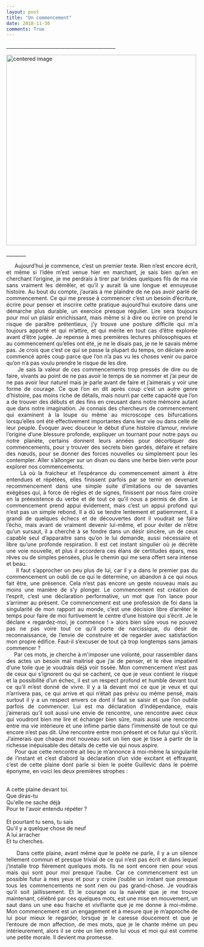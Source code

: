 ```yaml
---
layout: post
title: "Un commencement"
date: 2018-11-30
comments: True
---
```



\_____________________________________________

<div>
    <img class="marginauto" src="{{ '/assets/Un-Commencement.jpg' | prepend: site.baseurl }}"
    alt="centered image"
    width="500"/>
</div>

\________

<div style="text-align: justify">
     Aujourd’hui je commence, c’est un premier texte. Rien n’est encore écrit, et même si l’idée m’est venue hier en marchant, je sais bien qu’en en cherchant l’origine, je me perdrais à tirer par brides quelques fils de ma vie sans vraiment les démêler, et qu’il y aurait là une longue et ennuyeuse histoire. Au bout du compte, j’aurais à me plaindre de ne pas avoir parlé de commencement. Ce qui me presse à commencer c’est un besoin d’écriture, écrire pour penser et inscrire cette pratique aujourd’hui exutoire dans une démarche plus durable, un exercice presque régulier. Lire sera toujours pour moi un plaisir enrichissant, mais même si à dire ou écrire on prend le risque de paraître prétentieux, j'y trouve une posture difficile qui m'a toujours apporté et qui m’attire, et qui mérite en tout cas d’être explorée avant d’être jugée. Je repense à mes premières lectures philosophiques et au commencement qu’elles ont été, je ne le disais pas, je ne le savais même pas. Je crois que c’est ce qui se passe la plupart du temps, on déclare avoir commencé après coup parce que l’on n’a pas vu les choses venir ou parce qu’on n’a pas voulu prendre le risque de les dire.
</div>

<div style="text-align: justify">
     Je sais la valeur de ces commencements trop pressés de dire ou de faire, vivants au point de ne pas avoir le temps de se nommer et j’ai peur de ne pas avoir leur naturel mais je parle avant de faire et j’aimerais y voir une forme de courage. Ce que l’on en dit après coup c’est un autre genre d’histoire, pas moins riche de détails, mais nourri par cette capacité que l’on a de trouver des débuts et des fins en creusant dans notre mémoire autant que dans notre imagination. Je connais des chercheurs de commencement qui examinent à la loupe ou même au microscope ces bifurcations lorsqu’elles ont été effectivement importantes dans leur vie ou dans celle de leur peuple. Évoquer avec douceur le début d’une histoire d’amour, revivre l’origine d’une blessure profonde, expliquer un tournant pour notre pays ou notre planète, certains donnent leurs années pour décortiquer des commencements, pour y trouver des secrets bien gardés, défaire et refaire des nœuds, pour se donner des forces nouvelles ou simplement pour les contempler. Aller s’allonger sur un divan ou dans une herbe bien verte pour explorer nos commencements.
</div>

<div style="text-align: justify">
     Là où la fraicheur et l’espérance du commencement aiment à être entendues et répétées, elles finissent parfois par se ternir en devenant recommencement dans une simple suite d’imitations ou de savantes exégèses qui, à force de règles et de signes, finissent par nous faire croire en la préexistence du verbe et de tout ce qu’il nous a permis de dire. Le commencement prend appui évidement, mais c’est un appui profond qui n’est pas un simple rebond. Il a dû se tendre lentement et patiemment, il a grandi de quelques échecs et de découvertes dont il voudrait se faire l’écho, mais avant de vraiment devenir lui-même, et pour éviter de n’être qu’un sursaut, il a cherché à se fondre dans un désir sincère, un de ceux capable seul d’apparaitre sans qu’on le lui demande, aussi nécessaire et libre qu’une profonde respiration. Il est cet instant singulier où je décrète une voie nouvelle, et plus il accordera ces élans de certitudes épars, mes rêves ou de simples pensées, plus le chemin qui me sera offert sera intense et beau.
</div>

<div style="text-align: justify">
     Il faut s’approcher un peu plus de lui, car il y a dans le premier pas du commencement un oubli de ce qui le détermine, un abandon à ce qui nous fait être, une présence. Cela n’est pas encore un geste nouveau mais au moins une manière de s’y plonger. Le commencement est création de l’esprit, c’est une déclaration performative, un mot que l’on lance pour s’arrimer au présent. Ce commencement est une profession de foi dans la singularité de mon rapport au monde, c’est une décision libre d’arrêter le temps pour faire de moi furtivement le centre d’une histoire qui s’écrit. Je le déclare « regardez-moi, je commence ! » alors bien sûre vous ne pouvez pas ne pas voire tout ce qu’il porte de narcissique, du désir de reconnaissance, de l’envie de construire et de regarder avec satisfaction mon propre édifice. Faut-il s’excuser de tout çà trop longtemps sans jamais commencer ?
</div>

<div style="text-align: justify">
     Par ces mots, je cherche à m'imposer une volonté, pour rassembler dans des actes un besoin mal maitrisé que j’ai de penser, et le rêve impatient d’une toile que je voudrais déjà voir tissée. Mon commencement n’est pas de ceux qui s’ignorent ou qui se cachent, ce que je veux contient le risque et la possibilité d’un échec, il est un respect profond et humble devant tout ce qu’il m’est donné de vivre. Il y a là devant moi ce que je veux et qui n’arrivera pas, ce qui arrive et qui n’était pas prévu ou même pensé, mais surtout il y a un respect envers ce dont il faut se saisir et que l’on oublie parfois de commencer. Lui est ma déclaration d’indépendance, mais j’aimerais qu’il soit aussi une envie de rencontre, une rencontre avec ceux qui voudront bien me lire et échanger bien sûre, mais aussi une rencontre entre ma vie intérieure et une infime partie dans l’immensité de tout ce qui encore n’est pas dit. Une rencontre entre mon présent et ce futur qui s’écrit. J’aimerais que chaque mot nouveau soit un lien que je tisse à partir de la richesse inépuisable des détails de cette vie qui nous aspire.
</div>

<div style="text-align: justify">
     Pour que cette rencontre ait lieu je m’annonce à moi-même la singularité de l’instant et c’est d’abord la déclaration d’un vide excitant et effrayant, c’est de cette plaine dont parle si bien le poète Guillevic dans le poème éponyme, en voici les deux premières strophes :
</div>

<p>
  <br>A cette plaine devant toi.
  <br>Que diras-tu
  <br>Qu'elle ne sache déjà
  <br>Pour te l'avoir entendu répéter ?
  <br>
  <br>Et pourtant tu sens, tu sais
  <br>Qu'il y a quelque chose de neuf 
  <br>A lui arracher 
  <br>Et tu cherches.
</p>



<div style="text-align: justify">
     Dans cette plaine, avant même que le poète ne parle, il y a un silence tellement commun et presque trivial de ce qui n’est pas écrit et dans lequel j’installe trop fièrement quelques mots. Ils ne sont encore rien pour vous mais qui sont pour moi presque l’aube. Car ce commencement est un possible futur à mes yeux et pour y croire j’oublie un instant que presque tous les commencements ne sont rien ou pas grand-chose. Je voudrais qu’il soit jaillissement. Et le courage ou la naiveté que je me trouve maintenant, célébré par ces quelques mots, est une mise en mouvement, un saut dans un une eau fraiche et vivifiante que je me donne à moi-même. Mon commencement est un engagement et à mesure que je m’approche de lui pour mieux le regarder, lorsque je le caresse doucement et que je l’entoure de mon affection, de mes mots, que je le chante même un peu intérieurement, alors il se crée un lien entre lui vous et moi qui est comme une petite morale. Il devient ma promesse.
</div>
